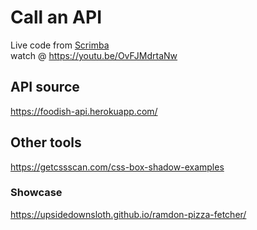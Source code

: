 # Call an API
Live code from <a href="https://scrimba.com/"> Scrimba</a> <br>
watch @ https://youtu.be/OvFJMdrtaNw

## API source
https://foodish-api.herokuapp.com/

## Other tools
https://getcssscan.com/css-box-shadow-examples

### Showcase
https://upsidedownsloth.github.io/ramdon-pizza-fetcher/
